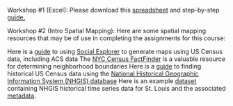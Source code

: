 Workshop #1 (Excel):
Please download this [spreadsheet](https://github.com/barnarderc/workshops/blob/master/Fall%202017/Urban%20Studies%20Junior%20Colloquium%20(Baics)/%231_workshop_data.xlsx) and step-by-step [guide.](https://github.com/barnarderc/workshops/blob/master/Fall%202017/Urban%20Studies%20Junior%20Colloquium%20(Baics)/%231_excel_guide.pdf)

Workshop #2 (Intro Spatial Mapping):
Here are some spatial mapping resources that may be of use in completing the assignments for this course:

Here is a [guide](https://github.com/barnarderc/workshops/blob/master/Fall%202017/Urban%20Studies%20Junior%20Colloquium%20(Baics)/socialexplorer_guide.pdf) to using [Social Explorer](http://www.socialexplorer.com/) to generate maps using US Census data, including ACS data
The [NYC Census FactFinder](http://maps.nyc.gov/census/) is a valuable resource for determining neighborhood boundaries
Here is a [guide](https://github.com/barnarderc/workshops/blob/master/Fall%202017/Urban%20Studies%20Junior%20Colloquium%20(Baics)/nhgis_guide.pdf) to finding historical US Census data using the [National Historical Geographic Information System (NHGIS) database](https://www.nhgis.org/)
Here is an example [dataset](https://github.com/barnarderc/workshops/blob/master/Fall%202017/Urban%20Studies%20Junior%20Colloquium%20(Baics)/nhgis0002_1970_2010racedata.xlsx) containing NHGIS historical time series data for St. Louis and the associated [metadata](https://github.com/barnarderc/workshops/blob/master/Fall%202017/Urban%20Studies%20Junior%20Colloquium%20(Baics)/nhgis0002_ts_1970_2010raceMETADATA.txt).

